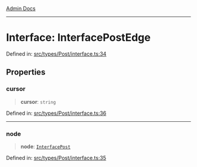 [Admin Docs](/)

---

# Interface: InterfacePostEdge

Defined in: [src/types/Post/interface.ts:34](https://github.com/PalisadoesFoundation/talawa-admin/blob/main/src/types/Post/interface.ts#L34)

## Properties

### cursor

> **cursor**: `string`

Defined in: [src/types/Post/interface.ts:36](https://github.com/PalisadoesFoundation/talawa-admin/blob/main/src/types/Post/interface.ts#L36)

---

### node

> **node**: [`InterfacePost`](InterfacePost.md)

Defined in: [src/types/Post/interface.ts:35](https://github.com/PalisadoesFoundation/talawa-admin/blob/main/src/types/Post/interface.ts#L35)
